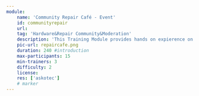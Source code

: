 ```yaml
---
module:
    name: 'Community Repair Café - Event'
    id: communityrepair
    url: 
    tag: 'Hardware&Repair Community&Moderation'
    description: 'This Training Module provides hands on expierence on how to help your community repair broken devices and exchange knowledge. You will need Experts3'
    pic-url: repaircafe.png
    duration: 240 #introduction
    max-participants: 15
    min-trainers: 3
    difficulty: 2
    license: 
    res: ['askotec']
    # marker
---  
```


